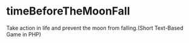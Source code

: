 # timeBeforeTheMoonFall
Take action in life and prevent the moon from falling.(Short Text-Based Game in PHP)
